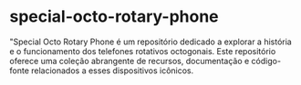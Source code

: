 # special-octo-rotary-phone
"Special Octo Rotary Phone é um repositório dedicado a explorar a história e o funcionamento dos telefones rotativos octogonais. Este repositório oferece uma coleção abrangente de recursos, documentação e código-fonte relacionados a esses dispositivos icônicos.
